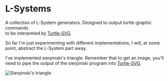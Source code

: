 # L-Systems

A collection of L-System generators. Designed to output turtle-graphic commands  
to be interpreted by [Turtle-SVG](https://github.com/414owen/Turtle-SVG).

So far I'm just experimenting with different implementations, I will, at some  
point, abstract the L-System part away.

I've implemented sierpinski's triangle. Remember that to get an image, you'll  
need to pipe the output of the sierpinski program into [Turtle-SVG](https://github.com/414owen/Turtle-SVG).

![Sierpinski's triangle](http://owenowen.netsoc.ie/res/LSystems/sierpinski.svg)
